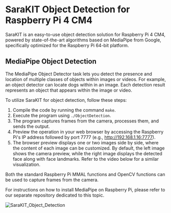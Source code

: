 # SaraKIT Object Detection for Raspberry Pi 4 CM4

SaraKIT is an easy-to-use object detection solution for Raspberry Pi 4 CM4, powered by state-of-the-art algorithms based on MediaPipe from Google, specifically optimized for the Raspberry Pi 64-bit platform.

## MediaPipe Object Detection
The MediaPipe Object Detector task lets you detect the presence and location of multiple classes of objects within images or videos. For example, an object detector can locate dogs within in an image.
Each detection result represents an object that appears within the image or video.


To utilize SaraKIT for object detection, follow these steps:

1. Compile the code by running the command `make`.
2. Execute the program using `./ObjectDetection`.
3. The program captures frames from the camera, processes them, and sends the output.
4. Preview the operation in your web browser by accessing the Raspberry Pi's IP address followed by port 7777 (e.g., http://192.168.1.16:7777).
5. The browser preview displays one or two images side by side, where the content of each image can be customized. By default, the left image shows the camera preview, while the right image displays the detected face along with face landmarks. Refer to the video below for a similar visualization.

Both the standard Raspberry Pi MMAL functions and OpenCV functions can be used to capture frames from the camera.

For instructions on how to install MediaPipe on Raspberry Pi, please refer to our separate repository dedicated to this topic.

![SaraKIT_Object_Detection](https://github.com/SaraEye/SaraKIT-MediaPipe-Object-Detection-Raspberry-Pi-64bit/assets/35704910/de6acd5f-694b-42a0-b3c1-fc672f1c80a8)
